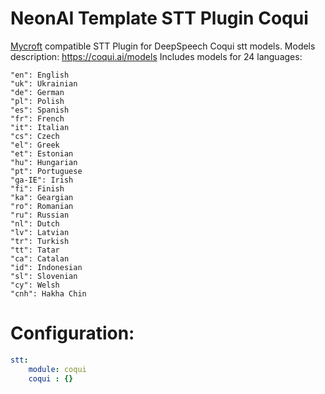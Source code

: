 # NeonAI Template STT Plugin Coqui
[Mycroft](https://mycroft-ai.gitbook.io/docs/mycroft-technologies/mycroft-core/plugins) compatible
STT Plugin for DeepSpeech Coqui stt models.
Models description: https://coqui.ai/models
Includes models for 24 languages:

```
"en": English
"uk": Ukrainian
"de": German
"pl": Polish
"es": Spanish
"fr": French
"it": Italian
"cs": Czech
"el": Greek
"et": Estonian
"hu": Hungarian
"pt": Portuguese
"ga-IE": Irish
"fi": Finish
"ka": Geargian
"ro": Romanian
"ru": Russian
"nl": Dutch
"lv": Latvian
"tr": Turkish
"tt": Tatar
"ca": Catalan
"id": Indonesian
"sl": Slovenian
"cy": Welsh
"cnh": Hakha Chin
```

# Configuration:
```yaml
stt:
    module: coqui  
    coqui : {}

```